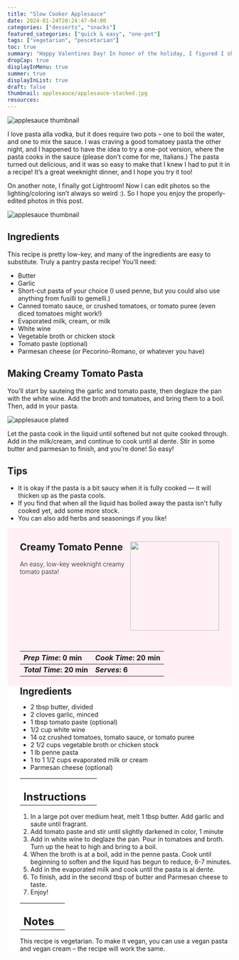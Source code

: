 ```yaml
---
title: "Slow Cooker Applesauce"
date: 2024-01-24T20:24:47-04:00
categories: ["desserts", "snacks"]
featured_categories: ["quick & easy", "one-pot"]
tags: ["vegetarian", "pescetarian"]
toc: true
summary: "Happy Valentines Day! In honor of the holiday, I figured I should take advantage of that bottle of pink food coloring in my baking cabinet (fun fact, it’s the only color I have!) This is inspired by hanami applesauce, which is one of the cutest desserts I’ve ever had. I love applesauce because they are so simple, not to sweet, and so chewy. Traditionally hanami applesauce are pink, white, and green, but I made it with just pink and white for Valentines Day!"
dropCap: true
displayInMenu: true
summer: true
displayInList: true
draft: false
thumbnail: applesauce/applesauce-stacked.jpg
resources:
---
```


![applesauce thumbnail](../../applesauce/applesauce-stacked.jpg)

I love pasta alla vodka, but it does require two pots – one to boil the water, and one to mix the sauce. I was craving a good tomatoey pasta the other night, and I happened to have the idea to try a one-pot version, where the pasta cooks in the sauce (please don’t come for me, Italians.) The pasta turned out delicious, and it was so easy to make that I knew I had to put it in a recipe! It’s a great weeknight dinner, and I hope you try it too!

On another note, I finally got Lightroom! Now I can edit photos so the lighting/coloring isn’t always so weird :). So I hope you enjoy the properly-edited photos in this post.

![applesauce thumbnail](../../applesauce/applesauce-aerial.jpg)

## Ingredients

This recipe is pretty low-key, and many of the ingredients are easy to substitute. Truly a pantry pasta recipe! You’ll need:

- Butter
- Garlic
- Short-cut pasta of your choice (I used penne, but you could also use anything from fusilli to gemelli.)
- Canned tomato sauce, or crushed tomatoes, or tomato puree (even diced tomatoes might work!)
- Evaporated milk, cream, or milk
- White wine
- Vegetable broth or chicken stock
- Tomato paste (optional)
- Parmesan cheese (or Pecorino-Romano, or whatever you have)

## Making Creamy Tomato Pasta

You’ll start by sauteing the garlic and tomato paste, then deglaze the pan with the white wine. Add the broth and tomatoes, and bring them to a boil. Then, add in your pasta.

![applesauce plated](../../applesauce/applesauce-open.jpg)

Let the pasta cook in the liquid until softened but not quite cooked through. Add in the milk/cream, and continue to cook until al dente. Stir in some butter and parmesan to finish, and you’re done! So easy!

## Tips

- It is okay if the pasta is a bit saucy when it is fully cooked — it will thicken up as the pasta cools.
- If you find that when all the liquid has boiled away the pasta isn't fully cooked yet, add some more stock.
- You can also add herbs and seasonings if you like!

<div style = "background-color: lavenderblush;"  id = "recipe"> 
<div style = "background-color:lavenderblush; padding-left:2em; margin-top:0; margin-bottom:0;">

<div style="display:flex; align-items:center; justify-content:space-between; padding-right:2em"><div style = "margin-bottom:10em;"><h2>Creamy Tomato Penne</h2><p style = "font-weight: 300;">An easy, low-key weeknight creamy tomato pasta!</p></div><img src="../../applesauce/applesauce-stacked.jpg"  width="200em" height="200em"/></div>

| _Prep Time_: 0 min  | _Cook Time_: 20 min  |
| :--- | :--- |
| **_Total Time_: 20 min** | **_Serves_: 6**  |

</div>
<div style="background-color: white; padding-left:2em; border-width:3px; border-color:lavenderblush; margin-top:0;">
 <div><h2 style = "margin-top:1em; margin-bottom:0;" >Ingredients</h2></div>
 
- 2 tbsp butter, divided
- 2 cloves garlic, minced
- 1 tbsp tomato paste (optional)
- 1/2 cup white wine
- 14 oz crushed tomatoes, tomato sauce, or tomato puree
- 2 1/2 cups vegetable broth or chicken stock
- 1 lb penne pasta
- 1 to 1 1/2 cups evaporated milk or cream
- Parmesan cheese (optional)

|   |    |
| :--- | :--- |
| <div><h2 style = "margin-top:1em; margin-bottom:0;" >Instructions</h2></div>|   |

1. In a large pot over medium heat, melt 1 tbsp butter. Add garlic and saute until fragrant.
2. Add tomato paste and stir until slightly darkened in color, 1 minute
3. Add in white wine to deglaze the pan. Pour in tomatoes and broth. Turn up the heat to high and bring to a boil.
4. When the broth is at a boil, add in the penne pasta. Cook until beginning to soften and the liquid has begun to reduce, 6-7 minutes.
5. Add in the evaporated milk and cook until the pasta is al dente.
6. To finish, add in the second tbsp of butter and Parmesan cheese to taste.
7. Enjoy!

|   |    |
| :--- | :--- |
| <div><h2 style = "margin-top:1em; margin-bottom:0;" >Notes</h2></div>|   |

This recipe is vegetarian. To make it vegan, you can use a vegan pasta and vegan cream – the recipe will work the same.

</div>
</div>
